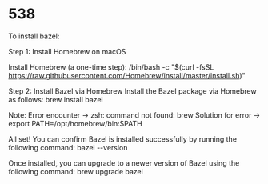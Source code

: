 # 538

To install bazel:

Step 1: Install Homebrew on macOS

Install Homebrew (a one-time step):
/bin/bash -c "$(curl -fsSL \
https://raw.githubusercontent.com/Homebrew/install/master/install.sh)"

Step 2: Install Bazel via Homebrew
Install the Bazel package via Homebrew as follows:
brew install bazel

Note: Error encounter -> zsh: command not found: brew
      Solution for error -> export PATH=/opt/homebrew/bin:$PATH
      
All set! You can confirm Bazel is installed successfully by running the following command:
bazel --version

Once installed, you can upgrade to a newer version of Bazel using the following command:
brew upgrade bazel
